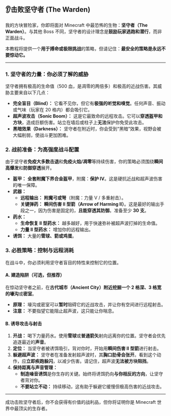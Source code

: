 ## 👂击败坚守者 (The Warden)

我的方块冒险家，你即将面对 Minecraft 中最恐怖的生物：**坚守者（The Warden）**。与其他 Boss 不同，坚守者的设计理念是**鼓励玩家逃跑和潜行**，而非正面战斗。

本教程将提供一个**用于搏命或极限挑战**的策略，但请记住：**最安全的策略是永远不要惊动它。**

------



### 1. 坚守者的力量：你必须了解的威胁



坚守者拥有极高的生命值（500 血，是凋零的两倍多）和极高的近战伤害。其威胁主要来自以下几点：

- **完全盲目（Blind）：** 它看不见你，但它有**极强的听觉和嗅觉**。任何声音、振动或气味（玩家在 20 格内）都会吸引它。
- **超声波攻击（Sonic Boom）：** 这是它最致命的远程攻击。它可以**穿透盔甲和方块**，造成巨额伤害。站立在墙后或柱子上**无法**保护你免受此攻击。
- **黑暗效果（Darkness）：** 坚守者在附近时，你会受到“黑暗”效果，视野会被大幅削弱，使战斗更加困难。



### 2. 战前准备：为高强度战斗配置



由于坚守者**免疫大多数击退**和**免疫火焰/凋零**等持续伤害，你的策略必须围绕**瞬间高爆发**和**防御穿透**展开。

- **盔甲：** **全套附魔下界合金盔甲**，附魔：**保护 IV**。这是硬抗近战和超声波伤害的唯一保障。
- **武器：**
  - **远程输出：** **附魔弓或弩**（附魔：力量 V / 多重射击）。
  - **关键弹药：** **瞬间伤害 II 型箭（Arrow of Harming II）**。这是最好的输出手段之一，因为伤害是固定的，**且能穿透其防御**。准备至少 **30 支**。
- **药水：**
  - **生命恢复 II 型药水：** 越多越好，用于快速弥补被超声波打掉的生命值。
  - **力量 II 型药水：** 增加你的远程输出。
- **诱饵：** 大量的**雪球、箭或鸡蛋**。



### 3. 必胜策略：控制与远程消耗



在战斗中，你必须利用坚守者盲目的特性来控制它的位置。



#### A. 建造陷阱（可选，但推荐）



在惊动坚守者之前，在**古代城市（Ancient City）**附近挖掘一个 **2 格深、3 格宽**的**壕沟**或**密室**。

- **原理：** 壕沟或密室可以**暂时**阻碍它的近战攻击，并让你有空间进行远程射击。
- **注意：** 不要指望它能阻止超声波，这只能让你喘息。



#### B. 诱导攻击与射击



1. **开战：** 喝下力量药水。使用**雪球**或**普通箭矢**射向远离你的位置。坚守者会优先追逐最近的**声音**。
2. **定位：** 当坚守者被诱饵吸引，背对你时，开始用**瞬间伤害 II 型箭**进行射击。
3. **躲避超声波：** 坚守者在准备发射超声波时，其**胸口肋骨会张开**。看到这个动作，应**立即疾跑躲闪**，以减少伤害。请记住，超声波**无法被方块阻挡**。
4. **保持距离与声音管理：**
   - **制造噪音诱饵**是你生存的关键。始终将诱饵扔向**与你相反的方向**，让坚守者背对你。
   - **不要站立不动：** 持续移动，这有助于躲避它缓慢但极高伤害的近战攻击。

------

成功击败坚守者后，你不会获得有价值的战利品，但你将证明你是 Minecraft 世界中最顶尖的生存者。